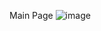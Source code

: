 Main Page
![image](https://user-images.githubusercontent.com/32223929/135758489-27715876-0ddd-4512-bcb5-0ab9c6e50f31.png)

